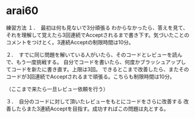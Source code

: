 # arai60

練習方法
１．　最初は何も見ないで3分頑張る
わからなかったら、答えを見て、それを理解して覚えたら3回連続でAcceptされるまで書き下す。気づいたことのコメントをつけとく。3連続Acceptの制限時間は10分。

２．　すでに同じ問題を解いている人がいたら、そのコードとレビューを読んで、もう一度挑戦する。
自分でコードを書いたら、何度かブラッシュアップしてコードを新たに書き直す。上限は3回。
できるとこまで改善したら、またそのコードが3回連続でAcceptされるまで頑張る。こちらも制限時間は10分。

（ここまで来たら一旦レビュー依頼を行う）

３．　自分のコードに対して頂いたレビューをもとにコードをさらに改善する
改善したらまた3連続Acceptを目指す。成功すればこの問題は丸とする。
